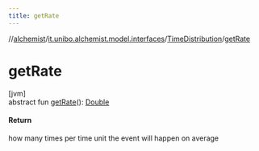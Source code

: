 ```yaml
---
title: getRate
---
```

//[alchemist](../../../index.html)/[it.unibo.alchemist.model.interfaces](../index.html)/[TimeDistribution](index.html)/[getRate](get-rate.html)



# getRate



[jvm]\
abstract fun [getRate](get-rate.html)(): [Double](https://kotlinlang.org/api/latest/jvm/stdlib/kotlin/-double/index.html)



#### Return



how many times per time unit the event will happen on average




